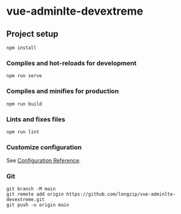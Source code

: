 # vue-adminlte-devextreme

## Project setup
```
npm install
```

### Compiles and hot-reloads for development
```
npm run serve
```

### Compiles and minifies for production
```
npm run build
```

### Lints and fixes files
```
npm run lint
```

### Customize configuration
See [Configuration Reference](https://cli.vuejs.org/config/).


### Git
```
git branch -M main
git remote add origin https://github.com/longzip/vue-adminlte-devextreme.git
git push -u origin main

```